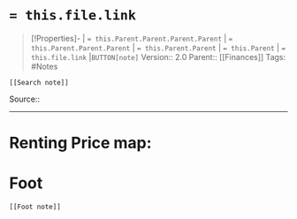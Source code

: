# `= this.file.link`
>[!Properties]- | `= this.Parent.Parent.Parent.Parent` |  `= this.Parent.Parent.Parent` | `= this.Parent.Parent` | `= this.Parent` | `= this.file.link` |`BUTTON[note]` 
>Version:: 2.0
>Parent:: [[Finances]]
>Tags: #Notes
```meta-bind-embed
[[Search note]]
```
Source::
***
# Renting Price map:




# Foot
```meta-bind-embed
[[Foot note]]
``` 